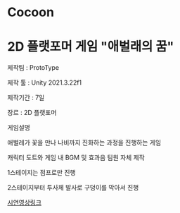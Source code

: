 # Cocoon

# 2D 플랫포머 게임 "애벌래의 꿈"

제작팀 : ProtoType

제작 툴 : Unity 2021.3.22f1

제작기간 : 7일

장르  : 2D 플랫포머

게임설명

애벌레가 꽃을 만나 나비까지 진화하는 과정을 진행하는 게임

캐릭터 도트와 게임 내 BGM 및 효과음 팀원 자체 제작

1스테이지는 점프로만 진행

2스테이지부터 투사체 발사로 구덩이를 막아서 진행

[시연영상링크](https://youtu.be/Pa-kzSh1kDw)


 
